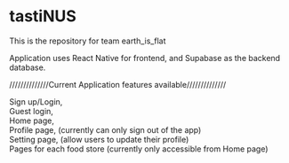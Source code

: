 # tastiNUS

This is the repository for team earth_is_flat

Application uses React Native for frontend, and Supabase as the backend database.

//////////////Current Application features available//////////////

Sign up/Login,  
Guest login,  
Home page,  
Profile page, (currently can only sign out of the app)  
Setting page, (allow users to update their profile)  
Pages for each food store (currently only accessible from Home page)  